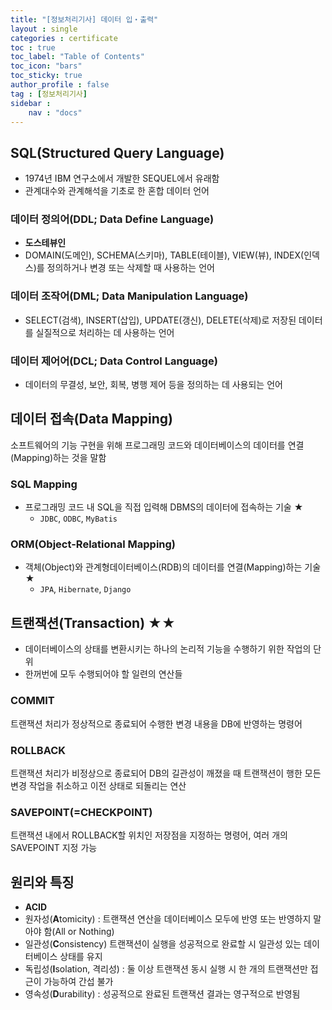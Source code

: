 ```yaml
---
title: "[정보처리기사] 데이터 입・출력"
layout : single
categories : certificate
toc : true
toc_label: "Table of Contents"
toc_icon: "bars"
toc_sticky: true
author_profile : false
tag : [정보처리기사]
sidebar :
    nav : "docs"
---
```


## SQL(Structured Query Language)
- 1974년 IBM 연구소에서 개발한 SEQUEL에서 유래함
- 관계대수와 관계해석을 기초로 한 혼합 데이터 언어

### 데이터 정의어(DDL; Data Define Language)
- **도스테뷰인**
- DOMAIN(도메인), SCHEMA(스키마), TABLE(테이블), VIEW(뷰), INDEX(인덱스)를 정의하거나 변경 또는 삭제할 때 사용하는 언어

### 데이터 조작어(DML; Data Manipulation Language)
- SELECT(검색), INSERT(삽입), UPDATE(갱신), DELETE(삭제)로 저장된 데이터를 실질적으로 처리하는 데 사용하는 언어 

### 데이터 제어어(DCL; Data Control Language)
- 데이터의 무결성, 보안, 회복, 병행 제어 등을 정의하는 데 사용되는 언어

## 데이터 접속(Data Mapping) 
소프트웨어의 기능 구현을 위해 프로그래밍 코드와 데이터베이스의 데이터를 연결(Mapping)하는 것을 말함

### SQL Mapping
- 프로그래밍 코드 내 SQL을 직접 입력해 DBMS의 데이터에 접속하는 기술 ★
  - `JDBC`, `ODBC`, `MyBatis`

### ORM(Object-Relational Mapping)
- 객체(Object)와 관계형데이터베이스(RDB)의 데이터를 연결(Mapping)하는 기술 ★
  - `JPA`, `Hibernate`, `Django`


## 트랜잭션(Transaction) ★★
- 데이터베이스의 상태를 변환시키는 하나의 논리적 기능을 수행하기 위한 작업의 단위
- 한꺼번에 모두 수행되어야 할 일련의 연산들

### COMMIT
트랜잭션 처리가 정상적으로 종료되어 수행한 변경 내용을 DB에 반영하는 명령어

### ROLLBACK
트랜잭션 처리가 비정상으로 종료되어 DB의 길관성이 깨졌을 때 트랜잭션이 행한 모든 변경 작업을 취소하고 이전 상태로 되돌리는 연산

### SAVEPOINT(=CHECKPOINT)
트랜잭션 내에서 ROLLBACK할 위치인 저장점을 지정하는 명령어, 여러 개의 SAVEPOINT 지정 가능

## 원리와 특징
- **ACID**
- 원자성(**A**tomicity)	: 트랜잭션 연산을 데이터베이스 모두에 반영 또는 반영하지 말아야 함(All or Nothing)
- 일관성(**C**onsistency)	트랜잭션이 실행을 성공적으로 완료할 시 일관성 있는 데이터베이스 상태를 유지
- 독립성(**I**solation, 격리성)	: 둘 이상 트랜잭션 동시 실행 시 한 개의 트랜잭션만 접근이 가능하여 간섭 불가
- 영속성(**D**urability) : 성공적으로 완료된 트랜잭션 결과는 영구적으로 반영됨